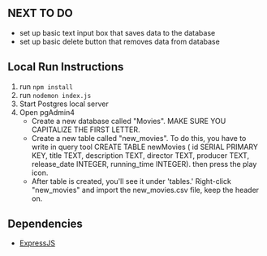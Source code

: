 ## NEXT TO DO
- set up basic text input box that saves data to the database
- set up basic delete button that removes data from database

## Local Run Instructions
1. run ```npm install```
2. run ```nodemon index.js```
3. Start Postgres local server
4. Open pgAdmin4
    - Create a new database called "Movies". MAKE SURE YOU CAPITALIZE THE FIRST LETTER.
    - Create a new table called "new_movies". To do this, you have to write in query tool CREATE TABLE newMovies ( id SERIAL PRIMARY KEY, title TEXT, description TEXT, director TEXT, producer TEXT, release_date INTEGER, running_time INTEGER). then press the play icon. 
    - After table is created, you'll see it under 'tables.' Right-click "new_movies" and import the new_movies.csv file, keep the header on. 

## Dependencies
- [ExpressJS](https://expressjs.com/en/starter/installing.html)